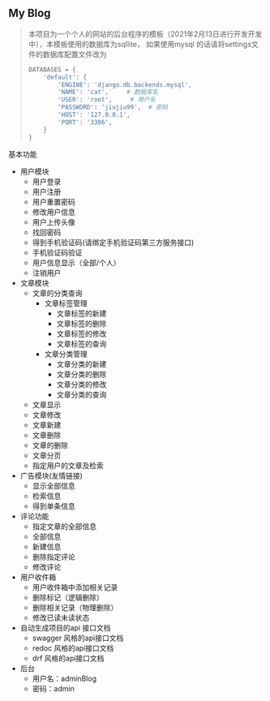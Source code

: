 ## My Blog 

> 本项目为一个个人的网站的后台程序的模板（2021年2月13日进行开发开发中），本模板使用的数据库为sqllite， 如果使用mysql 的话请将settings文件的数据库配置文件改为
>
> ```python
> DATABASES = {
>     'default': {
>         'ENGINE': 'django.db.backends.mysql',
>         'NAME': 'cat',     # 数据库名
>         'USER': 'root',     # 用户名              
>         'PASSWORD': 'jiujiu99',  # 密码
>         'HOST': '127.0.0.1',  
>         'PORT': '3306',
>     }
> }
> ```

基本功能

- 用户模块
  - 用户登录
  - 用户注册
  - 用户重置密码
  - 修改用户信息
  - 用户上传头像
  - 找回密码
  - 得到手机验证码(请绑定手机验证码第三方服务接口)
  - 手机验证码验证
  - 用户信息显示（全部/个人）
  - 注销用户
- 文章模块
  - 文章的分类查询
    - 文章标签管理
      - 文章标签的新建
      - 文章标签的删除
      - 文章标签的修改
      - 文章标签的查询
    - 文章分类管理
      - 文章分类的新建
      - 文章分类的删除
      - 文章分类的修改
      - 文章分类的查询
  - 文章显示
  - 文章修改
  - 文章新建
  - 文章删除
  - 文章的删除
  - 文章分页
  - 指定用户的文章及检索
- 广告模块(友情链接)
  - 显示全部信息
  - 检索信息
  - 得到单条信息
- 评论功能
  - 指定文章的全部信息
  - 全部信息
  - 新建信息
  - 删除指定评论
  - 修改评论
- 用户收件箱
  - 用户收件箱中添加相关记录
  - 删除标记（逻辑删除）
  - 删除相关记录（物理删除）
  - 修改已读未读状态
- 自动生成项目的api 接口文档
  - swagger 风格的api接口文档
  - redoc 风格的api接口文档
  - drf 风格的api接口文档
- 后台
  - 用户名：adminBlog
  - 密码：admin

